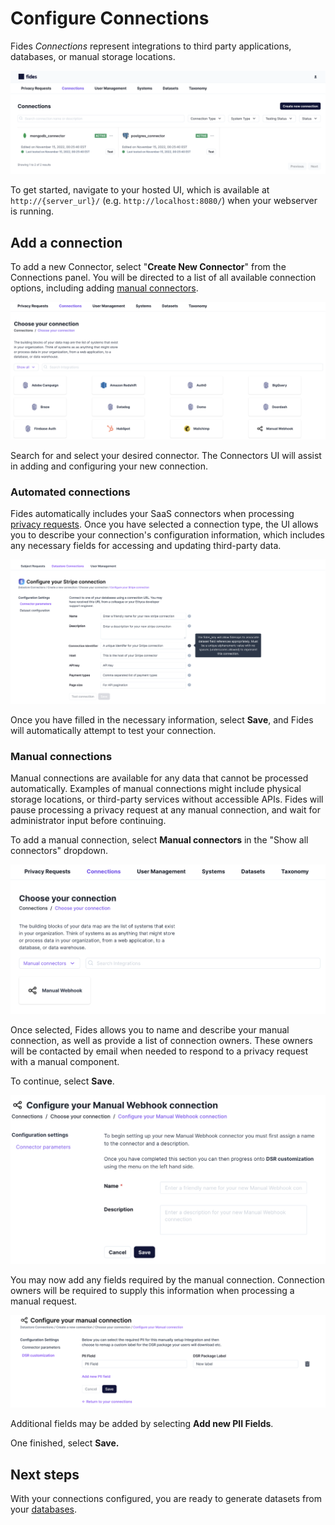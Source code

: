# Configure Connections

Fides *Connections* represent integrations to third party applications, databases, or manual storage locations.

![Connections List](../../../public/assets/img/dsr_quickstart/connections_list.png)

To get started, navigate to your hosted UI, which is available at `http://{server_url}/` (e.g. `http://localhost:8080/`) when your webserver is running. 

## Add a connection

To add a new Connector, select "**Create New Connector**" from the Connections panel. You will be directed to a list of all available connection options, including adding [manual connectors](#manual-connections).

![Add A Connection](../../../public/assets/img/dsr_quickstart/new_connection.png)

Search for and select your desired connector. The Connectors UI will assist in adding and configuring your new connection. 

### Automated connections

Fides automatically includes your SaaS connectors when processing [privacy requests](./dsr_support/privacy_requests). Once you have selected a connection type, the UI allows you to describe your connection's configuration information, which includes any necessary fields for accessing and updating third-party data.

![Configure Connections](../../../public/assets/img/dsr_quickstart/configure_connection.png)

Once you have filled in the necessary information, select **Save**, and Fides will automatically attempt to test your connection.

### Manual connections

Manual connections are available for any data that cannot be processed automatically. Examples of manual connections might include physical storage locations, or third-party services without accessible APIs. Fides will pause processing a privacy request at any manual connection, and wait for administrator input before continuing.

To add a manual connection, select **Manual connectors** in the "Show all connectors" dropdown. 

![Manual Connection](../../../public/assets/img/dsr_quickstart/manual_connection.png)

Once selected, Fides allows you to name and describe your manual connection, as well as provide a list of connection owners. These owners will be contacted by email when needed to respond to a privacy request with a manual component.

To continue, select **Save**.

![Manual Configuration](../../../public/assets/img/dsr_quickstart/manual_configuration.png)

You may now add any fields required by the manual connection. Connection owners will be required to supply this information when processing a manual request.

![Manual Fields](../../../public/assets/img/dsr_quickstart/manual_fields.png)

Additional fields may be added by selecting **Add new PII Fields**. 

One finished, select **Save.**

## Next steps
With your connections configured, you are ready to generate datasets from your [databases](./connect_databases).